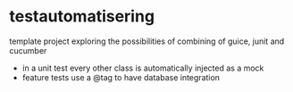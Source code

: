 # testautomatisering

template project exploring the possibilities of combining of guice, junit and cucumber

* in a unit test every other class is automatically injected as a mock
* feature tests use a @tag to have database integration

